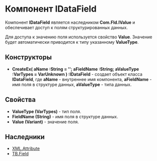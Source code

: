 ﻿---
Keywords: IDataField
---

# Компонент IDataField

Компонент **IDataField** является наследником **Com.Fld.IValue** и обеспечивает доступ к полям структурированных данных. 

Для доступа к значению поля используется свойство **Value**. Значение будет автоматически приводится к типу указанному **ValueType**.

## Конструкторы

* **CreateEx( aName :String = ''; aFieldName :String; aValueType :VarTypes = VarUnknown ) :IDataField** - создает объект класса **IDataField**, где **aName** - внутреннее имя компонента, **aFieldName** - имя поля в структуре данных, **aValueType** -  типа данных.

## Свойства

* **ValueType (VarTypes)** - тип поля.
* **FieldName (String)** - имя поля в структуре данных.
* **Value (Variant)** - значение поля.
 
## Наследники

* [XML.Attribute](XML.Attribute "Компонент XML.Attribute")
* [TB.Field](TB.Field "Компонент TB.Field")